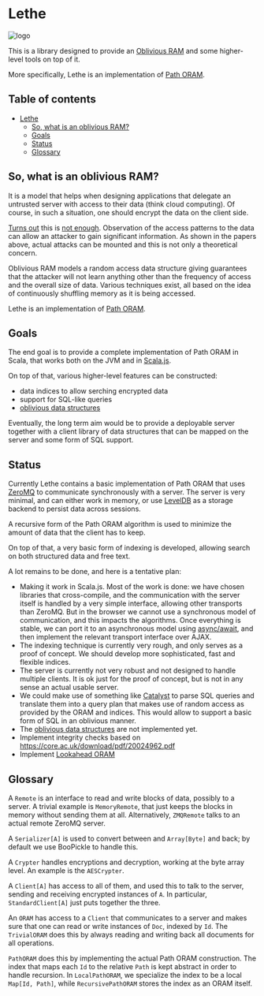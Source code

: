 # Lethe

![logo](https://raw.githubusercontent.com/unicredit/lethe/master/lethe.png)

This is a library designed to provide an [Oblivious RAM](http://outsourcedbits.org/2013/12/20/how-to-search-on-encrypted-data-part-4-oblivious-rams/)
and some higher-level tools on top of it.

More specifically, Lethe is an implementation of [Path ORAM](https://eprint.iacr.org/2013/280.pdf).

Table of contents
-----------------

<!-- TOC depthFrom:1 depthTo:6 withLinks:1 updateOnSave:1 orderedList:0 -->

- [Lethe](#lethe)
	- [So, what is an oblivious RAM?](#so-what-is-an-oblivious-ram)
	- [Goals](#goals)
	- [Status](#status)
	- [Glossary](#glossary)

<!-- /TOC -->

## So, what is an oblivious RAM?

It is a model that helps when designing applications that delegate an untrusted
server with access to their data (think cloud computing). Of course, in such a
situation, one should encrypt the data on the client side.

[Turns out](https://www.internetsociety.org/sites/default/files/06_1.pdf) this
is [not enough](https://eprint.iacr.org/2013/163.pdf). Observation of the access
patterns to the data can allow an attacker to gain significant information. As
shown in the papers above, actual attacks can be mounted and this is not only a
theoretical concern.

Oblivious RAM models a random access data structure giving guarantees that the
attacker will not learn anything other than the frequency of access and the
overall size of data. Various techniques exist, all based on the idea of
continuously shuffling memory as it is being accessed.

Lethe is an implementation of [Path ORAM](https://eprint.iacr.org/2013/280.pdf).

## Goals

The end goal is to provide a complete implementation of Path ORAM in Scala, that
works both on the JVM and in [Scala.js](http://www.scala-js.org/).

On top of that, various higher-level features can be constructed:

* data indices to allow serching encrypted data
* support for SQL-like queries
* [oblivious data structures](https://eprint.iacr.org/2014/185.pdf)

Eventually, the long term aim would be to provide a deployable server together
with a client library of data structures that can be mapped on the server and
some form of SQL support.

## Status

Currently Lethe contains a basic implementation of Path ORAM that uses
[ZeroMQ](http://zeromq.org/) to communicate synchronously with a server.
The server is very minimal, and can either work in memory, or use
[LevelDB](https://github.com/wlu-mstr/leveldb-java) as a storage backend to
persist data across sessions.

A recursive form of the Path ORAM algorithm is used to minimize the amount of
data that the client has to keep.

On top of that, a very basic form of indexing is developed, allowing search
on both structured data and free text.

A lot remains to be done, and here is a tentative plan:

* Making it work in Scala.js. Most of the work is done: we have chosen
  libraries that cross-compile, and the communication with the server itself
  is handled by a very simple interface, allowing other transports than
  ZeroMQ. But in the browser we cannot use a synchronous model of communication,
  and this impacts the algorithms. Once everything is stable, we can port it
  to an asynchronous model using [async/await](https://github.com/scala/async),
  and then implement the relevant transport interface over AJAX.
* The indexing technique is currently very rough, and only serves as a proof
  of concept. We should develop more sophisticated, fast and flexible indices.
* The server is currently not very robust and not designed to handle multiple
  clients. It is ok just for the proof of concept, but is not in any sense an
  actual usable server.
* We could make use of something like [Catalyst](https://github.com/apache/spark/tree/master/sql/catalyst)
  to parse SQL queries and translate them into a query plan that makes use of
  random access as provided by the ORAM and indices. This would allow to
  support a basic form of SQL in an oblivious manner.
* The [oblivious data structures](https://eprint.iacr.org/2014/185.pdf) are not
  implemented yet.
* Implement integrity checks based on https://core.ac.uk/download/pdf/20024962.pdf
* Implement [Lookahead ORAM](https://www.mccme.ru/~raskin/oram)


## Glossary

A `Remote` is an interface to read and write blocks of data, possibly to a
server. A trivial example is `MemoryRemote`, that just keeps the blocks in
memory without sending them at all. Alternatively, `ZMQRemote` talks to an
actual remote ZeroMQ server.

A `Serializer[A]` is used to convert between and `Array[Byte]` and back;
by default we use BooPickle to handle this.

A `Crypter` handles encryptions and decryption, working at the byte array
level. An example is the `AESCrypter`.

A `Client[A]` has access to all of them, and used this to talk to the server,
sending and receiving encrypted instances of `A`. In particular,
`StandardClient[A]` just puts together the three.

An `ORAM` has access to a `Client` that communicates to a server
and makes sure that one can read or write instances of `Doc`, indexed by `Id`.
The `TrivialORAM` does this by always reading and writing back all
documents for all operations.

`PathORAM` does this by implementing the actual Path ORAM construction.
The index that maps each `Id` to the relative `Path` is kept abstract in
order to handle recursion. In `LocalPathORAM`, we specialize the index
to be a local `Map[Id, Path]`, while `RecursivePathORAM` stores the
index as an ORAM itself.
